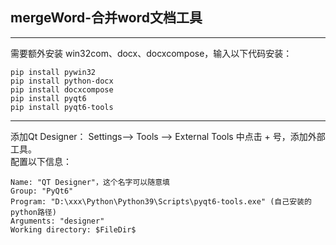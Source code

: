 ## mergeWord-合并word文档工具

---
需要额外安装 win32com、docx、docxcompose，输入以下代码安装：
```
pip install pywin32
pip install python-docx
pip install docxcompose
pip install pyqt6
pip install pyqt6-tools
```
---
添加Qt Designer：
Settings—> Tools —> External Tools 中点击 + 号，添加外部工具。</br>
配置以下信息：
```
Name: "QT Designer"，这个名字可以随意填
Group: "PyQt6"
Program: "D:\xxx\Python\Python39\Scripts\pyqt6-tools.exe" (自己安装的python路径)
Arguments: "designer"
Working directory: $FileDir$ 
```


